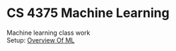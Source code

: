 # CS 4375 Machine Learning

Machine learning class work
<br>
Setup: [Overview Of ML](https://github.com/yanshiyou123/Machine-Learning/blob/main/Overview%20of%20ML.pdf)
